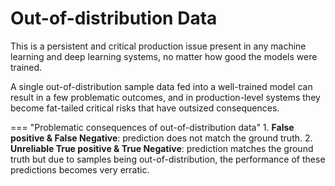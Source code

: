 # Out-of-distribution Data

This is a persistent and critical production issue present in any machine learning and deep learning systems, no matter how good the models were trained.

A single out-of-distribution sample data fed into a well-trained model can result in a few problematic outcomes, and in production-level systems they become fat-tailed critical risks that have outsized consequences.

=== "Problematic consequences of out-of-distribution data"
    1. **False positive & False Negative**: prediction does not match the ground truth.
    2. **Unreliable True positive & True Negative**: prediction matches the ground truth but due to samples being out-of-distribution, the performance of these predictions becomes very erratic. 
